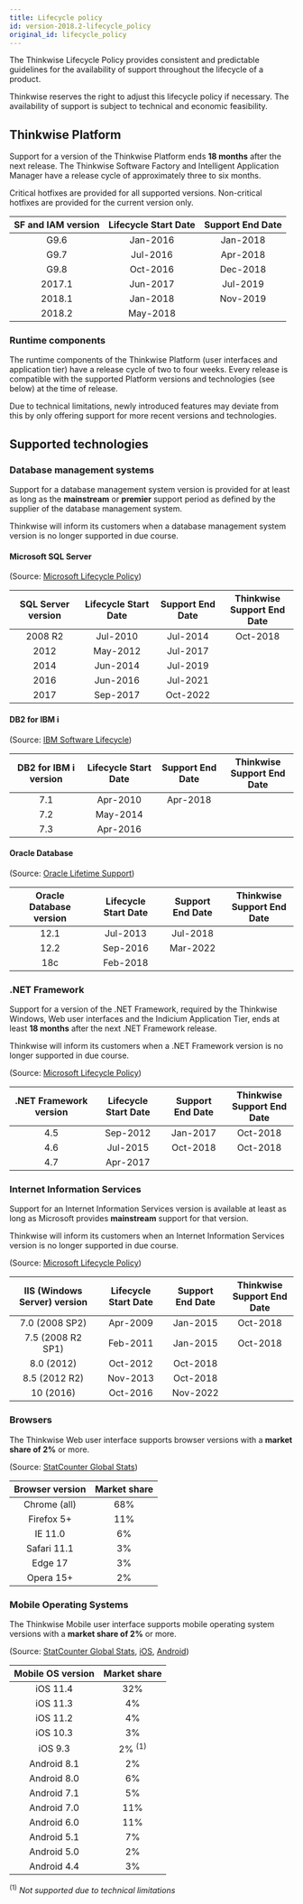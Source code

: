```yaml
---
title: Lifecycle policy
id: version-2018.2-lifecycle_policy
original_id: lifecycle_policy
---
```


The Thinkwise Lifecycle Policy provides consistent and predictable guidelines for the availability of support throughout the lifecycle of a product.

Thinkwise reserves the right to adjust this lifecycle policy if necessary. The availability of support is subject to technical and economic feasibility.

## Thinkwise Platform

Support for a version of the Thinkwise Platform ends **18 months** after the next release. The Thinkwise Software Factory and Intelligent Application Manager have a release cycle of approximately three to six months.

Critical hotfixes are provided for all supported versions. Non-critical hotfixes are provided for the current version only.

| **SF and IAM version** | **Lifecycle Start Date** | **Support End Date** |
| :--------------------: | :----------------------: | :------------------: |
|          G9.6          |         Jan-2016         |       Jan-2018       |
|          G9.7          |         Jul-2016         |       Apr-2018       |
|          G9.8          |         Oct-2016         |       Dec-2018       |
|         2017.1         |         Jun-2017         |       Jul-2019       |
|         2018.1         |         Jan-2018         |       Nov-2019       |
|         2018.2         |         May-2018         |                      |

### Runtime components

The runtime components of the Thinkwise Platform (user interfaces and application tier) have a release cycle of two to four weeks. Every release is compatible with the supported Platform versions and technologies (see below) at the time of release.

Due to technical limitations, newly introduced features may deviate from this by only offering support for more recent versions and technologies.

## Supported technologies

### Database management systems

Support for a database management system version is provided for at least as long as the **mainstream** or **premier** support period as defined by the supplier of the database management system.

Thinkwise will inform its customers when a database management system version is no longer supported in due course.

#### Microsoft SQL Server

(Source: [Microsoft Lifecycle Policy](https://support.microsoft.com/en-us/hub/4095338/microsoft-lifecycle-policy))

| **SQL Server version** | **Lifecycle Start Date** | **Support End Date** | Thinkwise<br>Support End Date |
| :--------------------: | :----------------------: | :------------------: | :---------------------------: |
|        2008 R2         |         Jul-2010         |       Jul-2014       |           Oct-2018            |
|          2012          |         May-2012         |       Jul-2017       |                               |
|          2014          |         Jun-2014         |       Jul-2019       |                               |
|          2016          |         Jun-2016         |       Jul-2021       |                               |
|          2017          |         Sep-2017         |       Oct-2022       |                               |

#### DB2 for IBM i

(Source: [IBM Software Lifecycle](https://www-01.ibm.com/software/support/lifecycleapp/PLCSearch.wss?q=%22ibm+i%22))

| **DB2 for IBM i version** | **Lifecycle Start Date** | **Support End Date** | Thinkwise<br>Support End Date |
| :-----------------------: | :----------------------: | :------------------: | :---------------------------: |
|            7.1            |         Apr-2010         |       Apr-2018       |                               |
|            7.2            |         May-2014         |                      |                               |
|            7.3            |         Apr-2016         |                      |                               |

#### Oracle Database

(Source: [Oracle Lifetime Support](http://www.oracle.com/us/support/library/lsp-tech-chart-069290.pdf))

| **Oracle Database version** | **Lifecycle Start Date** | **Support End Date** | Thinkwise<br>Support End Date |
| :-------------------------: | :----------------------: | :------------------: | :---------------------------: |
|            12.1             |         Jul-2013         |       Jul-2018       |                               |
|            12.2             |         Sep-2016         |       Mar-2022       |                               |
|             18c             |         Feb-2018         |                      |                               |

### .NET Framework

Support for a version of the .NET Framework, required by the Thinkwise Windows, Web user interfaces and the Indicium Application Tier, ends at least **18 months** after the next .NET Framework release.

Thinkwise will inform its customers when a .NET Framework version is no longer supported in due course.

(Source: [Microsoft Lifecycle Policy](https://support.microsoft.com/en-us/hub/4095338/microsoft-lifecycle-policy))

| **.NET Framework version** | **Lifecycle Start Date** | **Support End Date** | Thinkwise<br>Support End Date |
| :------------------------: | :----------------------: | :------------------: | :---------------------------: |
|            4.5             |         Sep-2012         |       Jan-2017       |           Oct-2018            |
|            4.6             |         Jul-2015         |       Oct-2018       |           Oct-2018            |
|            4.7             |         Apr-2017         |                      |                               |

### Internet Information Services

Support for an Internet Information Services version is available at least as long as Microsoft provides **mainstream** support for that version.

Thinkwise will inform its customers when an Internet Information Services version is no longer supported in due course.

(Source: [Microsoft Lifecycle Policy](https://support.microsoft.com/en-us/hub/4095338/microsoft-lifecycle-policy))

| **IIS (Windows Server) version** | **Lifecycle Start Date** | **Support End Date** | Thinkwise<br>Support End Date |
| :------------------------------: | :----------------------: | :------------------: | :---------------------------: |
|          7.0 (2008 SP2)          |         Apr-2009         |       Jan-2015       |           Oct-2018            |
|        7.5 (2008 R2 SP1)         |         Feb-2011         |       Jan-2015       |           Oct-2018            |
|            8.0 (2012)            |         Oct-2012         |       Oct-2018       |                               |
|          8.5 (2012 R2)           |         Nov-2013         |       Oct-2018       |                               |
|            10 (2016)             |         Oct-2016         |       Nov-2022       |                               |

### Browsers

The Thinkwise Web user interface supports browser versions with a **market share of 2%** or more. 

(Source: [StatCounter Global Stats](http://gs.statcounter.com/browser-version-partially-combined-market-share/desktop/worldwide/#monthly-201808-201808-bar))

| **Browser version** | **Market share** |
| :-----------------: | :--------------: |
|    Chrome (all)     |       68%        |
|     Firefox 5+      |       11%        |
|       IE 11.0       |        6%        |
|     Safari 11.1     |        3%        |
|       Edge 17       |        3%        |
|      Opera 15+      |        2%        |

### Mobile Operating Systems

The Thinkwise Mobile user interface supports mobile operating system versions with a **market share of 2%** or more. 

(Source: [StatCounter Global Stats](http://gs.statcounter.com/os-market-share/mobile-tablet/worldwide/#monthly-201808-201808-bar), [iOS](http://gs.statcounter.com/ios-version-market-share/mobile-tablet/worldwide/#monthly-201808-201808-bar), [Android](http://gs.statcounter.com/android-version-market-share/mobile-tablet/worldwide/#monthly-201808-201808-bar))

| **Mobile OS version** | **Market share**  |
| :-------------------: | :---------------: |
|       iOS 11.4        |        32%        |
|       iOS 11.3        |        4%         |
|       iOS 11.2        |        4%         |
|       iOS 10.3        |        3%         |
|        iOS 9.3        | 2% <sup>(1)</sup> |
|      Android 8.1      |        2%         |
|      Android 8.0      |        6%         |
|      Android 7.1      |        5%         |
|      Android 7.0      |        11%        |
|      Android 6.0      |        11%        |
|      Android 5.1      |        7%         |
|      Android 5.0      |        2%         |
|      Android 4.4      |        3%         |

<sup>(1)</sup> *Not supported due to technical limitations*